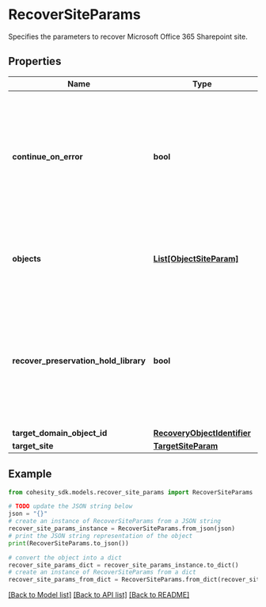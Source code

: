 # RecoverSiteParams

Specifies the parameters to recover Microsoft Office 365 Sharepoint site.

## Properties

Name | Type | Description | Notes
------------ | ------------- | ------------- | -------------
**continue_on_error** | **bool** | Specifies whether to continue recovering the doc libs of a site, if one or more of doc libs failed to recover. Default value is false. | [optional] 
**objects** | [**List[ObjectSiteParam]**](ObjectSiteParam.md) | Specifies a list of site params associated with the objects to recover. | 
**recover_preservation_hold_library** | **bool** | Specifies whether to recover Preservation Hold Library associated with the Sites selected for restore. Default value is false. | [optional] 
**target_domain_object_id** | [**RecoveryObjectIdentifier**](RecoveryObjectIdentifier.md) |  | [optional] 
**target_site** | [**TargetSiteParam**](TargetSiteParam.md) |  | [optional] 

## Example

```python
from cohesity_sdk.models.recover_site_params import RecoverSiteParams

# TODO update the JSON string below
json = "{}"
# create an instance of RecoverSiteParams from a JSON string
recover_site_params_instance = RecoverSiteParams.from_json(json)
# print the JSON string representation of the object
print(RecoverSiteParams.to_json())

# convert the object into a dict
recover_site_params_dict = recover_site_params_instance.to_dict()
# create an instance of RecoverSiteParams from a dict
recover_site_params_from_dict = RecoverSiteParams.from_dict(recover_site_params_dict)
```
[[Back to Model list]](../README.md#documentation-for-models) [[Back to API list]](../README.md#documentation-for-api-endpoints) [[Back to README]](../README.md)


